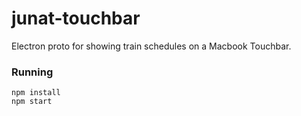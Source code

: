 # junat-touchbar

Electron proto for showing train schedules on a Macbook Touchbar.

### Running

```
npm install
npm start
```